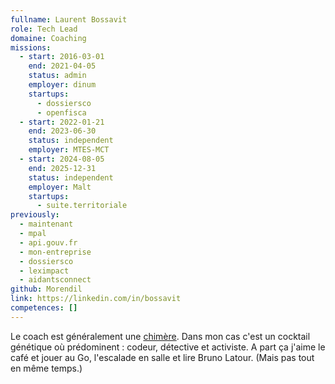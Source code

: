 ```yaml
---
fullname: Laurent Bossavit
role: Tech Lead
domaine: Coaching
missions:
  - start: 2016-03-01
    end: 2021-04-05
    status: admin
    employer: dinum
    startups:
      - dossiersco
      - openfisca
  - start: 2022-01-21
    end: 2023-06-30
    status: independent
    employer: MTES-MCT
  - start: 2024-08-05
    end: 2025-12-31
    status: independent
    employer: Malt
    startups:
      - suite.territoriale
previously:
  - maintenant
  - mpal
  - api.gouv.fr
  - mon-entreprise
  - dossiersco
  - leximpact
  - aidantsconnect
github: Morendil
link: https://linkedin.com/in/bossavit
competences: []
---
```

Le coach est généralement une [chimère](https://fr.wikipedia.org/wiki/Chim%C3%A8re). Dans mon cas c'est un cocktail génétique où prédominent : codeur, détective et activiste. A part ça j'aime le café et jouer au Go, l'escalade en salle et lire Bruno Latour. (Mais pas tout en même temps.)
